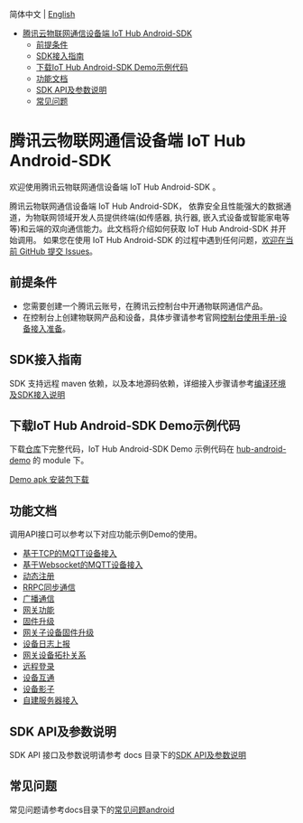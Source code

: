 简体中文 | [English](docs/en)

* [腾讯云物联网通信设备端 IoT Hub Android-SDK](#腾讯云物联网通信设备端-IoT-Hub-Android-SDK)
  * [前提条件](#前提条件)
  * [SDK接入指南](#SDK接入指南)
  * [下载IoT Hub Android-SDK Demo示例代码](#下载IoT-Hub-Android-SDK-Demo示例代码)
  * [功能文档](#功能文档)
  * [SDK API及参数说明](#SDK-API及参数说明)
  * [常见问题](#常见问题)

# 腾讯云物联网通信设备端 IoT Hub Android-SDK
欢迎使用腾讯云物联网通信设备端 IoT Hub Android-SDK 。

腾讯云物联网通信设备端 IoT Hub Android-SDK， 依靠安全且性能强大的数据通道，为物联网领域开发人员提供终端(如传感器, 执行器, 嵌入式设备或智能家电等等)和云端的双向通信能力。此文档将介绍如何获取 IoT Hub Android-SDK 并开始调用。 如果您在使用 IoT Hub Android-SDK 的过程中遇到任何问题，[欢迎在当前 GitHub 提交 Issues](https://github.com/tencentyun/iot-device-java/issues/new)。

## 前提条件
* 您需要创建一个腾讯云账号，在腾讯云控制台中开通物联网通信产品。
* 在控制台上创建物联网产品和设备，具体步骤请参考官网[控制台使用手册-设备接入准备](https://cloud.tencent.com/document/product/634/14442)。

## SDK接入指南
SDK 支持远程 maven 依赖，以及本地源码依赖，详细接入步骤请参考[编译环境及SDK接入说明](docs/zh/编译环境及SDK接入说明.md)

## 下载IoT Hub Android-SDK Demo示例代码
下载[仓库](https://github.com/tencentyun/iot-device-java)下完整代码，IoT Hub Android-SDK Demo 示例代码在 [hub-android-demo](../hub-android-demo) 的 module 下。

[Demo apk 安装包下载](https://github.com/tencentyun/iot-device-android/wiki/下载安装)

## 功能文档
调用API接口可以参考以下对应功能示例Demo的使用。

* [基于TCP的MQTT设备接入](docs/zh/基于TCP的MQTT设备接入.md)
* [基于Websocket的MQTT设备接入](docs/zh/基于Websocket的MQTT设备接入.md)
* [动态注册](docs/zh/动态注册.md)
* [RRPC同步通信](docs/zh/RRPC同步通信.md)
* [广播通信](docs/zh/广播通信.md)
* [网关功能](docs/zh/网关功能.md)
* [固件升级](docs/zh/固件升级.md)
* [网关子设备固件升级](docs/zh/网关子设备固件升级.md)
* [设备日志上报](docs/zh/设备日志上报.md)
* [网关设备拓扑关系](docs/zh/网关设备拓扑关系.md)
* [远程登录](docs/zh/远程登录.md)
* [设备互通](docs/zh/设备互通.md)
* [设备影子](docs/zh/设备影子.md)
* [自建服务器接入](../hub-device-java/docs/zh/自建服务器接入.md)

## SDK API及参数说明
SDK API 接口及参数说明请参考 docs 目录下的[SDK API及参数说明](docs/zh/SDK%20API及参数说明.md)

## 常见问题
常见问题请参考docs目录下的[常见问题android](docs/zh/常见问题android.md)
